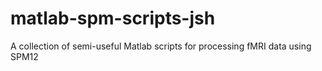 # matlab-spm-scripts-jsh
A collection of semi-useful Matlab scripts for processing fMRI data using SPM12
